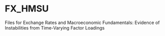 # FX_HMSU
Files for Exchange Rates and Macroeconomic Fundamentals: Evidence of Instabilities from Time-Varying Factor Loadings
